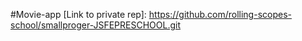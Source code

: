 #Movie-app
[Link to private rep]: https://github.com/rolling-scopes-school/smallproger-JSFEPRESCHOOL.git
